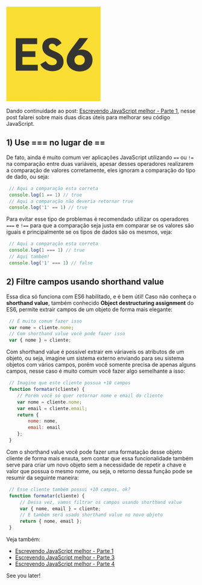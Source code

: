![Escrevendo JavaScript melhor](../images/es6-logo.jpg "Escrevendo JavaScript melhor")

Dando continuidade ao post: [Escrevendo JavaScript melhor - Parte 1](../escrevendo-javascript-melhor-parte-1 "Escrevendo JavaScript melhor - Parte 1"), nesse post falarei sobre mais duas dicas úteis para melhorar seu código JavaScript.

## 1) Use === no lugar de ==

De fato, ainda é muito comum ver aplicações JavaScript utilizando `==` ou `!=` na comparação entre duas variáveis, apesar desses operadores realizarem a comparação de valores corretamente, eles ignoram a comparação do tipo de dado, ou seja:

``` javascript
 // Aqui a comparação esta correta
 console.log(1 == 1) // true
 // Aqui a comparação não deveria retornar true
 console.log('1' == 1) // true
``` 

Para evitar esse tipo de problemas é recomendado utilizar os operadores `===` e `!==` para que a comparação seja justa em comparar se os valores são iguais e principalmente se os tipos de dados são os mesmos, veja:

``` javascript
 // Aqui a comparação esta correta
 console.log(1 === 1) // true
 // Aqui também!
 console.log('1' === 1) // false
``` 

## 2) Filtre campos usando shorthand value

Essa dica só funciona com ES6 habilitado, e é bem útil!
Caso não conheça o **shorthand value**, também conhecido **Object destructuring assignment** do ES6, permite extrair campos de um objeto de forma mais elegante:

``` javascript
 // É muito comum fazer isso
 var nome = cliente.nome;
 // Com shorthand value você pode fazer isso
 var { nome } = cliente;
``` 

Com shorthand value é possível extrair em váriaveis os atributos de um objeto, ou seja, imagine um sistema externo enviando para seu sistema objetos com vários campos, porém você somente precisa de apenas alguns campos, nesse caso é muito comum você fazer algo semelhante a isso:

``` javascript
 // Imagine que este cliente possua +10 campos
 function formatar(cliente) {
    // Porém você só quer retornar nome e email do cliente
    var nome = cliente.nome;
    var email = cliente.email;
    return {
        nome: nome,
        email: email
    };
 }
``` 

Com o shorthand value você pode fazer uma formatação desse objeto cliente de forma mais enxuta, sem contar que essa funcionalidade também serve para criar um novo objeto sem a necessidade de repetir a chave e valor que possua o mesmo nome, ou seja, o retorno dessa função pode se resumir da seguinte maneira:

``` javascript
 // Esse cliente também possui +10 campos, ok?
 function formatar(cliente) {
     // Dessa vez, vamos filtrar os campos usando shorthand value
     var { nome, email } = cliente;
     // E também será usado shorthand value no novo objeto
     return { nome, email };
 }
``` 

Veja também:

*   [Escrevendo JavaScript melhor - Parte 1](../escrevendo-javascript-melhor-parte-1 "Escrevendo JavaScript melhor - Parte 1")
*   [Escrevendo JavaScript melhor - Parte 3](../escrevendo-javascript-melhor-parte-3 "Escrevendo JavaScript melhor - Parte 3")
*   [Escrevendo JavaScript melhor - Parte 4](../escrevendo-javascript-melhor-parte-4 "Escrevendo JavaScript melhor - Parte 4")

See you later!